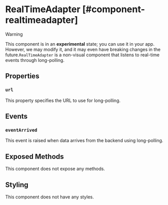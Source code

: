 # RealTimeAdapter [#component-realtimeadapter]

>[!WARNING]
> This component is in an **experimental** state; you can use it in your app. However, we may modify it, and it may even have breaking changes in the future.`RealTimeAdapter` is a non-visual component that listens to real-time events through long-polling.

## Properties

### `url`

This property specifies the URL to use for long-polling.

## Events

### `eventArrived`

This event is raised when data arrives from the backend using long-polling.

## Exposed Methods

This component does not expose any methods.

## Styling

This component does not have any styles.
